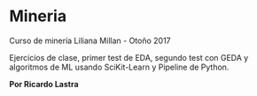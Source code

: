 # Mineria
Curso de minería Liliana Millan - Otoño 2017

Ejercicios de clase, primer test de EDA, segundo test con GEDA y algoritmos de ML usando SciKit-Learn y Pipeline de Python.

__Por Ricardo Lastra__

